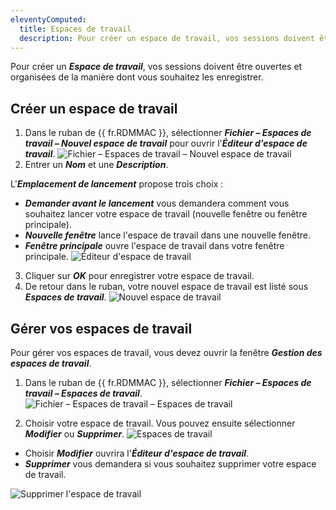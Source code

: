 ```yaml
---
eleventyComputed:
  title: Espaces de travail
  description: Pour créer un espace de travail, vos sessions doivent être ouvertes et organisées de la manière dont vous souhaitez les enregistrer.
---
```

Pour créer un ***Espace de travail***, vos sessions doivent être ouvertes et organisées de la manière dont vous souhaitez les enregistrer.

## Créer un espace de travail
1. Dans le ruban de {{ fr.RDMMAC }}, sélectionner ***Fichier – Espaces de travail – Nouvel espace de travail*** pour ouvrir l'***Éditeur d'espace de travail***.
![Fichier – Espaces de travail – Nouvel espace de travail](https://cdnweb.devolutions.net/docs/docs_en_rdm_mac_RDMMac6036.png)
1. Entrer un ***Nom*** et une ***Description***.

L'***Emplacement de lancement*** propose trois choix :

* ***Demander avant le lancement*** vous demandera comment vous souhaitez lancer votre espace de travail (nouvelle fenêtre ou fenêtre principale).
* ***Nouvelle fenêtre*** lance l'espace de travail dans une nouvelle fenêtre.
* ***Fenêtre principale*** ouvre l'espace de travail dans votre fenêtre principale.
![Éditeur d'espace de travail](https://cdnweb.devolutions.net/docs/docs_en_rdm_mac_RDMMac6037.png)
3. Cliquer sur ***OK*** pour enregistrer votre espace de travail.
4. De retour dans le ruban, votre nouvel espace de travail est listé sous ***Espaces de travail***.
![Nouvel espace de travail](https://cdnweb.devolutions.net/docs/docs_en_rdm_mac_RDMMac6045.png)

## Gérer vos espaces de travail

Pour gérer vos espaces de travail, vous devez ouvrir la fenêtre ***Gestion des espaces de travail***.

1. Dans le ruban de {{ fr.RDMMAC }}, sélectionner ***Fichier – Espaces de travail – Espaces de travail***.
![Fichier – Espaces de travail – Espaces de travail](https://cdnweb.devolutions.net/docs/docs_en_rdm_mac_RDMMac6036.png)

1. Choisir votre espace de travail. Vous pouvez ensuite sélectionner ***Modifier*** ou ***Supprimer***.
![Espaces de travail](https://cdnweb.devolutions.net/docs/docs_en_rdm_mac_RDMMac2147.png)

* Choisir ***Modifier*** ouvrira l'***Éditeur d'espace de travail***.
* ***Supprimer*** vous demandera si vous souhaitez supprimer votre espace de travail.

![Supprimer l'espace de travail](https://cdnweb.devolutions.net/docs/docs_en_rdm_mac_RDMMac2148.png)
